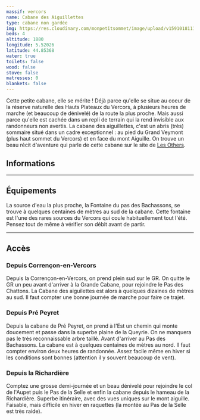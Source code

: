 ```yaml
---
massif: vercors
name: Cabane des Aiguillettes
type: cabane non gardée
img: https://res.cloudinary.com/monpetitsommet/image/upload/v1591018111/vercors/cabane-des-aiguillettes-1_i9komu.jpg
beds: 4
altitude: 1880
longitude: 5.52026
latitude: 44.85368
water: true
toilets: false
wood: false
stove: false
matresses: 0
blankets: false
---
```

Cette petite cabane, elle se mérite ! Déjà parce qu'elle se situe au coeur de la réserve naturelle des Hauts Plateaux du Vercors, à plusieurs heures de marche (et beaucoup de dénivelé) de la route la plus proche. Mais aussi parce qu'elle est cachée dans un repli de terrain qui la rend invisible aux randonneurs non avertis. La cabane des aiguillettes, c'est un abris (très) sommaire situé dans un cadre exceptionnel : au pied du Grand Veymont (plus haut sommet du Vercors) et en face du mont Aiguille. On trouve un beau récit d'aventure qui parle de cette cabane sur le site de [Les Others](https://www.lesothers.com/hauts-plateaux-vercors-cabane).

## Informations

<grid :altitude="altitude" :beds="beds" :longitude="longitude" :latitude="longitude"></grid>

___

## Équipements

<grid :matresses="matresses" :blankets="blankets" :stove="stove" :wood="wood" :water="water" :toilets="toilets"></grid>

La source d'eau la plus proche, la Fontaine du pas des Bachassons, se trouve à quelques centaines de mètres au sud de la cabane. Cette fontaine est l'une des rares sources du Vercors qui coule habituellement tout l'été. Pensez tout de même à vérifier son débit avant de partir.
___

## Accès
### Depuis Corrençon-en-Vercors
Depuis la Corrençon-en-Vercors, on prend plein sud sur le GR. On quitte le GR un peu avant d'arriver à la Grande Cabane, pour rejoindre le Pas des Chattons. La Cabane des aiguilettes est alors à quelques dizaines de mètres au sud. Il faut compter une bonne journée de marche pour faire ce trajet.

### Depuis Pré Peyret
Depuis la cabane de Pré Peyret, on prend à l'Est un chemin qui monte doucement et passe dans la superbe plaine de la Queyrie. On ne manquera pas le très reconnaissable arbre taillé. Avant d'arriver au Pas des Bachassons. La cabane est à quelques centaines de mètres au nord. Il faut compter environ deux heures de randonnée. Assez facile même en hiver si les conditions sont bonnes (attention il y souvent beaucoup de vent).

### Depuis la Richardière
Comptez une grosse demi-journée et un beau dénivelé pour rejoindre le col de l'Aupet puis le Pas de la Selle et enfin la cabane depuis le hameau de la Richardière. Superbe itinéraire, avec des vues uniques sur le mont aiguille. Faisable, mais difficile en hiver en raquettes (la montée au Pas de la Selle est très raide).
